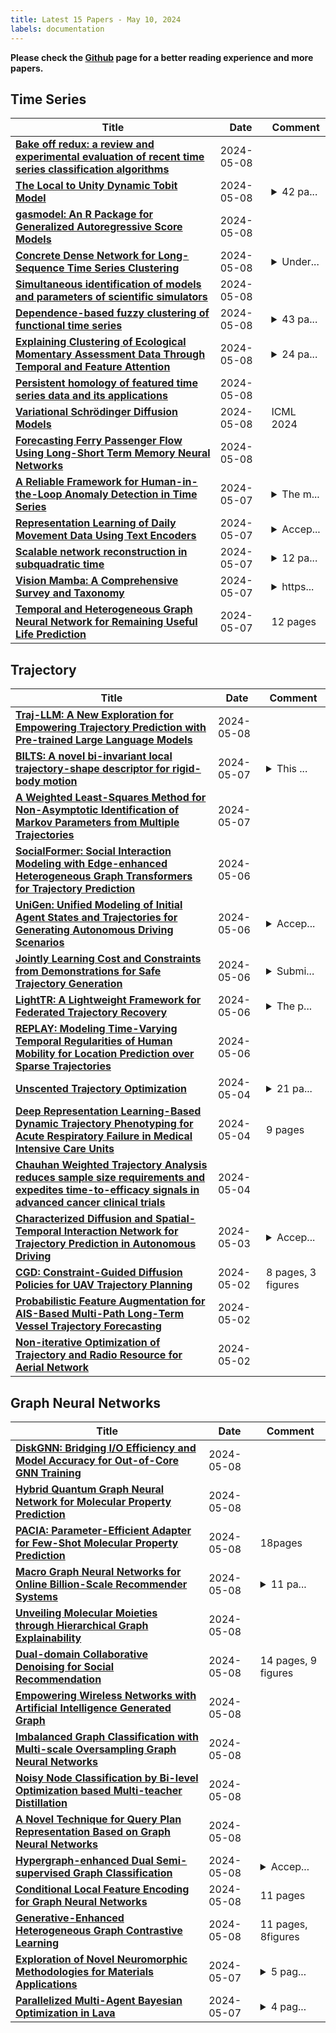 ```yaml
---
title: Latest 15 Papers - May 10, 2024
labels: documentation
---
```

**Please check the [Github](https://github.com/zezhishao/MTS_Daily_ArXiv) page for a better reading experience and more papers.**

## Time Series
| **Title** | **Date** | **Comment** |
| --- | --- | --- |
| **[Bake off redux: a review and experimental evaluation of recent time series classification algorithms](http://arxiv.org/abs/2304.13029v3)** | 2024-05-08 |  |
| **[The Local to Unity Dynamic Tobit Model](http://arxiv.org/abs/2210.02599v3)** | 2024-05-08 | <details><summary>42 pa...</summary><p>42 pages, 7 figures; author accepted manuscript</p></details> |
| **[gasmodel: An R Package for Generalized Autoregressive Score Models](http://arxiv.org/abs/2405.05073v1)** | 2024-05-08 |  |
| **[Concrete Dense Network for Long-Sequence Time Series Clustering](http://arxiv.org/abs/2405.05015v1)** | 2024-05-08 | <details><summary>Under...</summary><p>Under review in IEEE Transactions on Pattern Analysis and Machine Intelligence</p></details> |
| **[Simultaneous identification of models and parameters of scientific simulators](http://arxiv.org/abs/2305.15174v2)** | 2024-05-08 |  |
| **[Dependence-based fuzzy clustering of functional time series](http://arxiv.org/abs/2405.04904v1)** | 2024-05-08 | <details><summary>43 pa...</summary><p>43 pages, 5 figures, 10 tables. arXiv admin note: substantial text overlap with arXiv:2402.08687</p></details> |
| **[Explaining Clustering of Ecological Momentary Assessment Data Through Temporal and Feature Attention](http://arxiv.org/abs/2405.04854v1)** | 2024-05-08 | <details><summary>24 pa...</summary><p>24 pages, 12 figures, accepted at the World Conference on eXplainable Artificial Intelligence 2024</p></details> |
| **[Persistent homology of featured time series data and its applications](http://arxiv.org/abs/2405.04796v1)** | 2024-05-08 |  |
| **[Variational Schrödinger Diffusion Models](http://arxiv.org/abs/2405.04795v1)** | 2024-05-08 | ICML 2024 |
| **[Forecasting Ferry Passenger Flow Using Long-Short Term Memory Neural Networks](http://arxiv.org/abs/2405.02098v2)** | 2024-05-08 |  |
| **[A Reliable Framework for Human-in-the-Loop Anomaly Detection in Time Series](http://arxiv.org/abs/2405.03234v2)** | 2024-05-07 | <details><summary>The m...</summary><p>The manuscript is currently under review</p></details> |
| **[Representation Learning of Daily Movement Data Using Text Encoders](http://arxiv.org/abs/2405.04494v1)** | 2024-05-07 | <details><summary>Accep...</summary><p>Accepted at ICLR 2024 Workshop on Learning from Time Series For Health: https://openreview.net/forum?id=mmxNNwxvWG</p></details> |
| **[Scalable network reconstruction in subquadratic time](http://arxiv.org/abs/2401.01404v5)** | 2024-05-07 | <details><summary>12 pa...</summary><p>12 pages, 7 figures. Code and documentation available at https://graph-tool.skewed.de/static/doc/demos/reconstruction_indirect/reconstruction.html</p></details> |
| **[Vision Mamba: A Comprehensive Survey and Taxonomy](http://arxiv.org/abs/2405.04404v1)** | 2024-05-07 | <details><summary>https...</summary><p>https://github.com/lx6c78/Vision-Mamba-A-Comprehensive-Survey-and-Taxonomy</p></details> |
| **[Temporal and Heterogeneous Graph Neural Network for Remaining Useful Life Prediction](http://arxiv.org/abs/2405.04336v1)** | 2024-05-07 | 12 pages |

## Trajectory
| **Title** | **Date** | **Comment** |
| --- | --- | --- |
| **[Traj-LLM: A New Exploration for Empowering Trajectory Prediction with Pre-trained Large Language Models](http://arxiv.org/abs/2405.04909v1)** | 2024-05-08 |  |
| **[BILTS: A novel bi-invariant local trajectory-shape descriptor for rigid-body motion](http://arxiv.org/abs/2405.04392v1)** | 2024-05-07 | <details><summary>This ...</summary><p>This work has been submitted as a regular research paper for consideration in the IEEE Transactions on Robotics. Copyright may be transferred without notice, after which this version may no longer be accessible</p></details> |
| **[A Weighted Least-Squares Method for Non-Asymptotic Identification of Markov Parameters from Multiple Trajectories](http://arxiv.org/abs/2405.04258v1)** | 2024-05-07 |  |
| **[SocialFormer: Social Interaction Modeling with Edge-enhanced Heterogeneous Graph Transformers for Trajectory Prediction](http://arxiv.org/abs/2405.03809v1)** | 2024-05-06 |  |
| **[UniGen: Unified Modeling of Initial Agent States and Trajectories for Generating Autonomous Driving Scenarios](http://arxiv.org/abs/2405.03807v1)** | 2024-05-06 | <details><summary>Accep...</summary><p>Accepted at ICRA 2024</p></details> |
| **[Jointly Learning Cost and Constraints from Demonstrations for Safe Trajectory Generation](http://arxiv.org/abs/2405.03491v1)** | 2024-05-06 | <details><summary>Submi...</summary><p>Submitted to 2024 IEEE/RSJ International Conference on Intelligent Robots and Systems (IROS)</p></details> |
| **[LightTR: A Lightweight Framework for Federated Trajectory Recovery](http://arxiv.org/abs/2405.03409v1)** | 2024-05-06 | <details><summary>The p...</summary><p>The paper was accepted by ICDE 2024</p></details> |
| **[REPLAY: Modeling Time-Varying Temporal Regularities of Human Mobility for Location Prediction over Sparse Trajectories](http://arxiv.org/abs/2402.16310v2)** | 2024-05-06 |  |
| **[Unscented Trajectory Optimization](http://arxiv.org/abs/2405.02753v1)** | 2024-05-04 | <details><summary>21 pa...</summary><p>21 pages, 11 figures 2023 AAS/AIAA Astrodynamics Specialist Conference, Big Sky, MT, Aug 13-17, 2023</p></details> |
| **[Deep Representation Learning-Based Dynamic Trajectory Phenotyping for Acute Respiratory Failure in Medical Intensive Care Units](http://arxiv.org/abs/2405.02563v1)** | 2024-05-04 | 9 pages |
| **[Chauhan Weighted Trajectory Analysis reduces sample size requirements and expedites time-to-efficacy signals in advanced cancer clinical trials](http://arxiv.org/abs/2405.02529v1)** | 2024-05-04 |  |
| **[Characterized Diffusion and Spatial-Temporal Interaction Network for Trajectory Prediction in Autonomous Driving](http://arxiv.org/abs/2405.02145v1)** | 2024-05-03 | <details><summary>Accep...</summary><p>Accepted by IJCAI 2024</p></details> |
| **[CGD: Constraint-Guided Diffusion Policies for UAV Trajectory Planning](http://arxiv.org/abs/2405.01758v1)** | 2024-05-02 | 8 pages, 3 figures |
| **[Probabilistic Feature Augmentation for AIS-Based Multi-Path Long-Term Vessel Trajectory Forecasting](http://arxiv.org/abs/2310.18948v5)** | 2024-05-02 |  |
| **[Non-iterative Optimization of Trajectory and Radio Resource for Aerial Network](http://arxiv.org/abs/2405.01314v1)** | 2024-05-02 |  |

## Graph Neural Networks
| **Title** | **Date** | **Comment** |
| --- | --- | --- |
| **[DiskGNN: Bridging I/O Efficiency and Model Accuracy for Out-of-Core GNN Training](http://arxiv.org/abs/2405.05231v1)** | 2024-05-08 |  |
| **[Hybrid Quantum Graph Neural Network for Molecular Property Prediction](http://arxiv.org/abs/2405.05205v1)** | 2024-05-08 |  |
| **[PACIA: Parameter-Efficient Adapter for Few-Shot Molecular Property Prediction](http://arxiv.org/abs/2310.00614v2)** | 2024-05-08 | 18pages |
| **[Macro Graph Neural Networks for Online Billion-Scale Recommender Systems](http://arxiv.org/abs/2401.14939v2)** | 2024-05-08 | <details><summary>11 pa...</summary><p>11 pages, 7 figures, accepted by The Web Conference 2024</p></details> |
| **[Unveiling Molecular Moieties through Hierarchical Graph Explainability](http://arxiv.org/abs/2402.01744v3)** | 2024-05-08 |  |
| **[Dual-domain Collaborative Denoising for Social Recommendation](http://arxiv.org/abs/2405.04942v1)** | 2024-05-08 | 14 pages, 9 figures |
| **[Empowering Wireless Networks with Artificial Intelligence Generated Graph](http://arxiv.org/abs/2405.04907v1)** | 2024-05-08 |  |
| **[Imbalanced Graph Classification with Multi-scale Oversampling Graph Neural Networks](http://arxiv.org/abs/2405.04903v1)** | 2024-05-08 |  |
| **[Noisy Node Classification by Bi-level Optimization based Multi-teacher Distillation](http://arxiv.org/abs/2404.17875v2)** | 2024-05-08 |  |
| **[A Novel Technique for Query Plan Representation Based on Graph Neural Networks](http://arxiv.org/abs/2405.04814v1)** | 2024-05-08 |  |
| **[Hypergraph-enhanced Dual Semi-supervised Graph Classification](http://arxiv.org/abs/2405.04773v1)** | 2024-05-08 | <details><summary>Accep...</summary><p>Accepted by Proceedings of the 41st International Conference on Machine Learning (ICML 2024)</p></details> |
| **[Conditional Local Feature Encoding for Graph Neural Networks](http://arxiv.org/abs/2405.04755v1)** | 2024-05-08 | 11 pages |
| **[Generative-Enhanced Heterogeneous Graph Contrastive Learning](http://arxiv.org/abs/2404.02810v2)** | 2024-05-08 | 11 pages, 8figures |
| **[Exploration of Novel Neuromorphic Methodologies for Materials Applications](http://arxiv.org/abs/2405.04478v1)** | 2024-05-07 | <details><summary>5 pag...</summary><p>5 pages, 2 figures, 1 table</p></details> |
| **[Parallelized Multi-Agent Bayesian Optimization in Lava](http://arxiv.org/abs/2405.04387v1)** | 2024-05-07 | <details><summary>4 pag...</summary><p>4 pages, 2 figures, 2 algorithms, 2 tables</p></details> |

